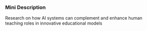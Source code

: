 ### Mini Description

Research on how AI systems can complement and enhance human teaching roles in innovative educational models
